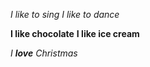 *I like to sing*
_I like to dance_

**I like chocolate**
__I like ice cream__

_I **love** Christmas_ 
